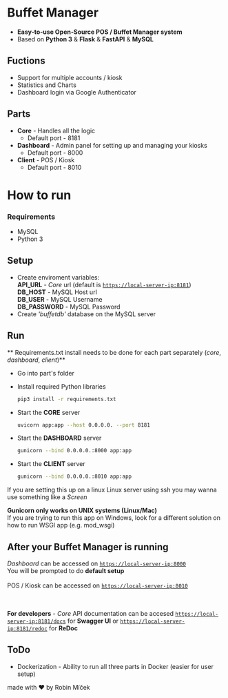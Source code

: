 # **Buffet Manager**
* **Easy-to-use Open-Source POS / Buffet Manager system**
* Based on **Python 3** & **Flask** & **FastAPI** & **MySQL**



## Fuctions
* Support for multiple accounts / kiosk   
* Statistics and Charts 
* Dashboard login via Google Authenticator


## Parts
* **Core** - Handles all the logic
  * Default port - 8181
* **Dashboard** - Admin panel for setting up and managing your kiosks
  * Default port - 8000
* **Client** - POS / Kiosk
  * Default port - 8010


# **How to run**

### **Requirements** 
  * MySQL
  * Python 3

## **Setup**
* Create enviroment variables: \
  **API_URL** - *Core* url (default is [`https://local-server-ip:8181`]())
  \
  **DB_HOST** - MySQL Host url
  \
  **DB_USER** - MySQL Username
  \
  **DB_PASSWORD**  - MySQL Password
* Create *'buffetdb'* database on the MySQL server

## **Run**
** Requirements.txt install needs to be done for each part separately (*core*, *dashboard*, *client*)** 
* Go into part's folder
* Install required Python libraries
  ```sh
  pip3 install -r requirements.txt
  ```





* Start the **CORE** server 
  ```sh
  uvicorn app:app --host 0.0.0.0. --port 8181 
  ```

* Start the **DASHBOARD** server 
  ```sh
  gunicorn --bind 0.0.0.0.:8000 app:app
  ```

* Start the **CLIENT** server 
  ```sh
  gunicorn --bind 0.0.0.0.:8010 app:app
  ```

If you are setting this up on a linux Linux server using ssh you may wanna use something like a *Screen* 

**Gunicorn only works on UNIX systems (Linux/Mac)** \
If you are trying to run this app on Windows, look for a different solution on \
how to run WSGI app (e.g. mod_wsgi) 




## **After your Buffet Manager is running**
*Dashboard* can be accessed on [`https://local-server-ip:8000`]() \
You will be prompted to do **default setup**
\
\
POS / Kiosk  can be accessed on [`https://local-server-ip:8010`]()

\
\
**For developers** - *Core* API documentation can be accesed [`https://local-server-ip:8181/docs`]() for **Swagger UI** or [`https://local-server-ip:8181/redoc`]() for **ReDoc** 


## **ToDo**
* Dockerization - Ability to run all three parts in Docker (easier for user setup)



made with ♥ by Robin Míček 
